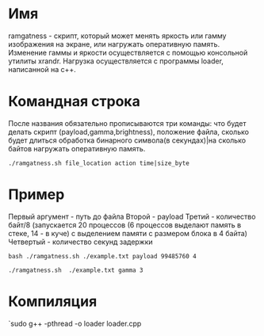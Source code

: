 # Имя 
ramgatness - скрипт, который может менять яркость или гамму изображения на экране, или нагружать оперативную память. Изменение гаммы и яркости осуществляется с помощью консольной утилиты xrandr. Нагрузка осуществляется с программы loader, написанной на c++.

# Командная строка
После названия обязательно прописываются три команды: что будет делать скрипт (payload,gamma,brightness), положение файла, сколько будет длиться обработка бинарного символа(в секундах)|на сколько байтов нагружать оперативную память.

`./ramgatness.sh file_location action time|size_byte`

# Пример

Первый аргумент - путь до файла
Второй - payload
Третий - количество байт/8 (запускается 20 процессов (6 процессов выделают память в стеке, 14 - в куче) с выделением памяти с размером блока в 4 байта)
Четвертый - количество секунд задержки

`bash ./ramgatness.sh ./example.txt payload 99485760 4`

`./ramgatness.sh  ./example.txt gamma 3`


# Компиляция
`sudo g++ -pthread -o loader loader.cpp


